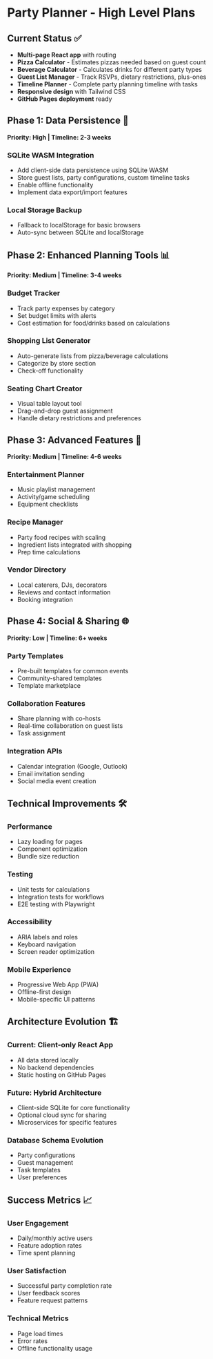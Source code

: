 # Party Planner - High Level Plans

## Current Status ✅
- **Multi-page React app** with routing
- **Pizza Calculator** - Estimates pizzas needed based on guest count
- **Beverage Calculator** - Calculates drinks for different party types
- **Guest List Manager** - Track RSVPs, dietary restrictions, plus-ones
- **Timeline Planner** - Complete party planning timeline with tasks
- **Responsive design** with Tailwind CSS
- **GitHub Pages deployment** ready

## Phase 1: Data Persistence 🎯
**Priority: High | Timeline: 2-3 weeks**

### SQLite WASM Integration
- Add client-side data persistence using SQLite WASM
- Store guest lists, party configurations, custom timeline tasks
- Enable offline functionality
- Implement data export/import features

### Local Storage Backup
- Fallback to localStorage for basic browsers
- Auto-sync between SQLite and localStorage

## Phase 2: Enhanced Planning Tools 📊
**Priority: Medium | Timeline: 3-4 weeks**

### Budget Tracker
- Track party expenses by category
- Set budget limits with alerts
- Cost estimation for food/drinks based on calculations

### Shopping List Generator
- Auto-generate lists from pizza/beverage calculations
- Categorize by store section
- Check-off functionality

### Seating Chart Creator
- Visual table layout tool
- Drag-and-drop guest assignment
- Handle dietary restrictions and preferences

## Phase 3: Advanced Features 🚀
**Priority: Medium | Timeline: 4-6 weeks**

### Entertainment Planner
- Music playlist management
- Activity/game scheduling
- Equipment checklists

### Recipe Manager
- Party food recipes with scaling
- Ingredient lists integrated with shopping
- Prep time calculations

### Vendor Directory
- Local caterers, DJs, decorators
- Reviews and contact information
- Booking integration

## Phase 4: Social & Sharing 🌐
**Priority: Low | Timeline: 6+ weeks**

### Party Templates
- Pre-built templates for common events
- Community-shared templates
- Template marketplace

### Collaboration Features
- Share planning with co-hosts
- Real-time collaboration on guest lists
- Task assignment

### Integration APIs
- Calendar integration (Google, Outlook)
- Email invitation sending
- Social media event creation

## Technical Improvements 🛠️

### Performance
- Lazy loading for pages
- Component optimization
- Bundle size reduction

### Testing
- Unit tests for calculations
- Integration tests for workflows
- E2E testing with Playwright

### Accessibility
- ARIA labels and roles
- Keyboard navigation
- Screen reader optimization

### Mobile Experience
- Progressive Web App (PWA)
- Offline-first design
- Mobile-specific UI patterns

## Architecture Evolution 🏗️

### Current: Client-only React App
- All data stored locally
- No backend dependencies
- Static hosting on GitHub Pages

### Future: Hybrid Architecture
- Client-side SQLite for core functionality
- Optional cloud sync for sharing
- Microservices for specific features

### Database Schema Evolution
- Party configurations
- Guest management
- Task templates
- User preferences

## Success Metrics 📈

### User Engagement
- Daily/monthly active users
- Feature adoption rates
- Time spent planning

### User Satisfaction
- Successful party completion rate
- User feedback scores
- Feature request patterns

### Technical Metrics
- Page load times
- Error rates
- Offline functionality usage